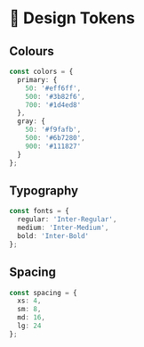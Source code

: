 # 🎨 Design Tokens

## Colours
```ts
const colors = {
  primary: {
    50: '#eff6ff',
    500: '#3b82f6',
    700: '#1d4ed8'
  },
  gray: {
    50: '#f9fafb',
    500: '#6b7280',
    900: '#111827'
  }
};
```

## Typography
```ts
const fonts = {
  regular: 'Inter-Regular',
  medium: 'Inter-Medium',
  bold: 'Inter-Bold'
};
```

## Spacing
```ts
const spacing = {
  xs: 4,
  sm: 8,
  md: 16,
  lg: 24
};
```
